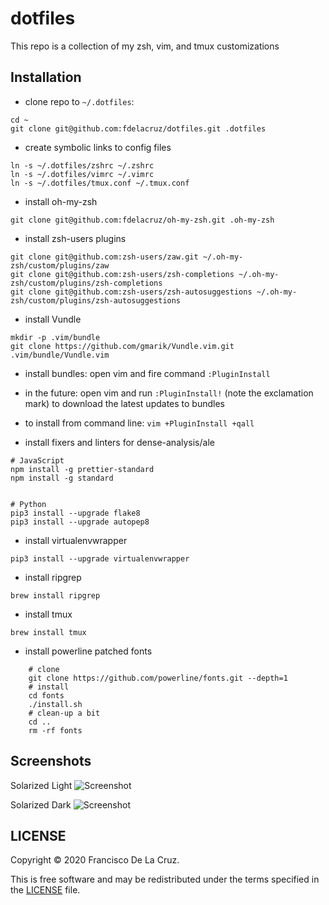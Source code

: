 # dotfiles

This repo is a collection of my zsh, vim, and tmux customizations

## Installation

* clone repo to `~/.dotfiles`:

```
cd ~
git clone git@github.com:fdelacruz/dotfiles.git .dotfiles
```

* create symbolic links to config files

```
ln -s ~/.dotfiles/zshrc ~/.zshrc
ln -s ~/.dotfiles/vimrc ~/.vimrc
ln -s ~/.dotfiles/tmux.conf ~/.tmux.conf
```

* install oh-my-zsh

```
git clone git@github.com:fdelacruz/oh-my-zsh.git .oh-my-zsh
```

* install zsh-users plugins

```
git clone git@github.com:zsh-users/zaw.git ~/.oh-my-zsh/custom/plugins/zaw
git clone git@github.com:zsh-users/zsh-completions ~/.oh-my-zsh/custom/plugins/zsh-completions
git clone git@github.com:zsh-users/zsh-autosuggestions ~/.oh-my-zsh/custom/plugins/zsh-autosuggestions
```

* install Vundle

```
mkdir -p .vim/bundle
git clone https://github.com/gmarik/Vundle.vim.git .vim/bundle/Vundle.vim
```

* install bundles: open vim and fire command `:PluginInstall`

* in the future: open vim and run `:PluginInstall!` (note the exclamation mark) to download the latest updates to bundles

* to install from command line: `vim +PluginInstall +qall`

* install fixers and linters for dense-analysis/ale

```
# JavaScript
npm install -g prettier-standard
npm install -g standard


# Python
pip3 install --upgrade flake8
pip3 install --upgrade autopep8

```

* install virtualenvwrapper

```
pip3 install --upgrade virtualenvwrapper
```

* install ripgrep

```
brew install ripgrep
```

* install tmux

```
brew install tmux
```

* install powerline patched fonts

```
    # clone
    git clone https://github.com/powerline/fonts.git --depth=1
    # install
    cd fonts
    ./install.sh
    # clean-up a bit
    cd ..
    rm -rf fonts
```

## Screenshots
Solarized Light
![Screenshot](https://i.imgur.com/nEvLVoV.png)

Solarized Dark
![Screenshot](https://i.imgur.com/Lkec40R.png)

## LICENSE

Copyright © 2020 Francisco De La Cruz.

This is free software and may be redistributed under the terms specified in the [LICENSE](LICENSE) file.
